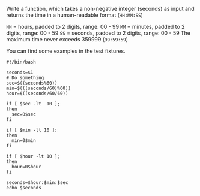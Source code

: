 Write a function, which takes a non-negative integer (seconds) as input and returns the time in a human-readable format (`HH:MM:SS`)

`HH` = hours, padded to 2 digits, range: 00 - 99
`MM` = minutes, padded to 2 digits, range: 00 - 59
`SS` = seconds, padded to 2 digits, range: 00 - 59
The maximum time never exceeds 359999 (`99:59:59`)

You can find some examples in the test fixtures.

```shell
#!/bin/bash

seconds=$1
# Do something
sec=$((seconds%60))
min=$(((seconds/60)%60))
hour=$((seconds/60/60))

if [ $sec -lt  10 ];
then
  sec=0$sec
fi

if [ $min -lt 10 ];
then
  min=0$min
fi

if [ $hour -lt 10 ];
then
  hour=0$hour
fi

seconds=$hour:$min:$sec
echo $seconds
```